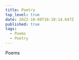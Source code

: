 ```yaml
---
title: Poetry
top_level: true
date: 2022-10-09T16:10:14.647Z
published: true
tags:
  - Poems
  - Poetry
---
```

Poems